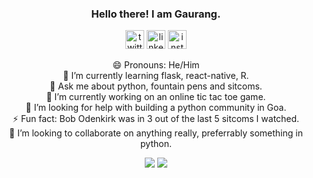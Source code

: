 <h3 align="center">Hello there! I am Gaurang.</h3>
<p align="center">
<a href="https://twitter.com/pythagaurang"><img src='https://cdn.jsdelivr.net/npm/simple-icons@3.0.1/icons/twitter.svg' alt='twitter' height='30'></a>
<a href="https://www.linkedin.com/in/gaurang-govekar/"><img src='https://cdn.jsdelivr.net/npm/simple-icons@3.0.1/icons/linkedin.svg' alt='linkedin' height='30'></a> 
<a href="https://www.instagram.com/pythagaurang/"><img src='https://cdn.jsdelivr.net/npm/simple-icons@3.0.1/icons/instagram.svg' alt='instagram' height='30'></a> 
</p>
<p align="center">
😄 Pronouns: He/Him <br>
🌱 I’m currently learning flask, react-native, R.<br>
💬 Ask me about python, fountain pens and sitcoms.<br>
🔭 I’m currently working on an online tic tac toe game.<br>
🤔 I’m looking for help with building a python community in Goa.<br>
⚡ Fun fact: Bob Odenkirk was in 3 out of the last 5 sitcoms I watched.<br>
👯 I’m looking to collaborate on anything really, preferrably something in python.<br>
</p>
<div align="center">
<img  src="https://github-readme-stats.vercel.app/api?username=pythagaurang&show_icons=true&theme=dark&count_private=true"> 
<img  src="https://github-readme-stats.vercel.app/api/top-langs/?username=pythagaurang&show_icons=true&theme=dark&layout=compact">
</div>


